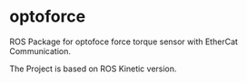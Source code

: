 # optoforce
ROS Package for optofoce force torque sensor with EtherCat Communication.

The Project is based on ROS Kinetic version.

